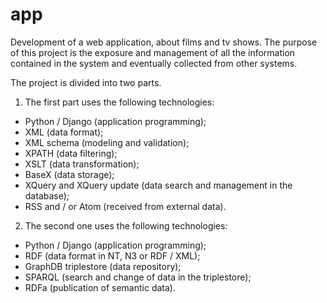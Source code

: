 # app
Development of a web application, about films and tv shows. The purpose of this project is the exposure and management of all the information contained in the system and eventually collected from other systems.

The project is divided into two parts.

1. The first part uses the following technologies:
- Python / Django (application programming);
- XML (data format);
- XML schema (modeling and validation);
- XPATH (data filtering);
- XSLT (data transformation);
- BaseX (data storage);
- XQuery and XQuery update (data search and management in the database);
- RSS and / or Atom (received from external data).

2. The second one uses the following technologies:
- Python / Django (application programming);
- RDF (data format in NT, N3 or RDF / XML);
- GraphDB triplestore (data repository);
- SPARQL (search and change of data in the triplestore);
- RDFa (publication of semantic data).

